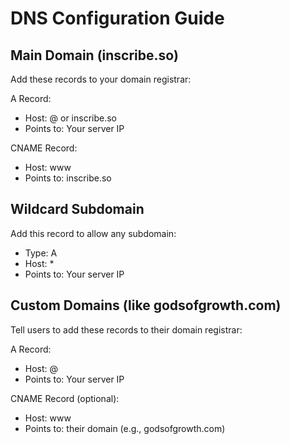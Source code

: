 # DNS Configuration Guide

## Main Domain (inscribe.so)

Add these records to your domain registrar:

A Record:

- Host: @ or inscribe.so
- Points to: Your server IP

CNAME Record:

- Host: www
- Points to: inscribe.so

## Wildcard Subdomain

Add this record to allow any subdomain:

- Type: A
- Host: \*
- Points to: Your server IP

## Custom Domains (like godsofgrowth.com)

Tell users to add these records to their domain registrar:

A Record:

- Host: @
- Points to: Your server IP

CNAME Record (optional):

- Host: www
- Points to: their domain (e.g., godsofgrowth.com)
